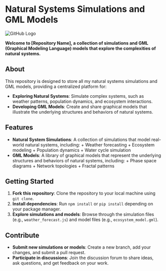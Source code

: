 **Natural Systems Simulations and GML Models**
==============================================

![GitHub Logo](https://github.com/xWhaler/natural-systems-simulations/blob/main/public/whalecats.jpg)

**Welcome to [Repository Name], a collection of simulations and GML (Graphical Modeling
Language) models that explore the complexities of natural systems.**

**About**
--------

This repository is designed to store all my natural systems simulations and GML models,
providing a centralized platform for:

* **Exploring Natural Systems**: Simulate complex systems, such as weather patterns, population
dynamics, and ecosystem interactions.
* **Developing GML Models**: Create and share graphical models that illustrate the underlying
structures and behaviors of natural systems.

**Features**
------------

* **Natural System Simulations**: A collection of simulations that model real-world natural
systems, including:
        + Weather forecasting
        + Ecosystem modeling
        + Population dynamics
        + Water cycle simulation
* **GML Models**: A library of graphical models that represent the underlying structures and
behaviors of natural systems, including:
        + Phase space diagrams
        + Network topologies
        + Fractal patterns

**Getting Started**
-----------------

1. **Fork this repository**: Clone the repository to your local machine using `git clone`.
2. **Install dependencies**: Run `npm install` or `pip install` depending on your package
manager.
3. **Explore simulations and models**: Browse through the simulation files (e.g.,
`weather_forecast.js`) and model files (e.g., `ecosystem_model.gml`).

**Contribute**
-------------

* **Submit new simulations or models**: Create a new branch, add your changes, and submit a pull
request.
* **Participate in discussions**: Join the discussion forum to share ideas, ask questions, and
get feedback on your work.
